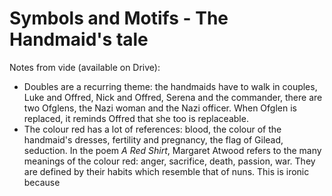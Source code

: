 

# Symbols and Motifs - The Handmaid's tale

Notes from vide (available on Drive):
* Doubles are a recurring theme: the handmaids have to walk in couples, Luke and Offred, Nick and Offred, Serena and the commander, there are two Ofglens, the Nazi woman and the Nazi officer. When Ofglen is replaced, it reminds Offred that she too is replaceable.
* The colour red has a lot of references: blood, the colour of the handmaid's dresses, fertility and pregnancy, the flag of Gilead, seduction. In the poem *A Red Shirt*, Margaret Atwood refers to the many meanings of the colour red: anger, sacrifice, death, passion, war. They are defined by their habits which resemble that of nuns. This is ironic because 
<!--stackedit_data:
eyJoaXN0b3J5IjpbLTEyMjk3NDUwODQsLTE3MDQwNTcyNTksLT
IxMzYzODIwMjksMTc3ODYzMjYzNywtMTc5MDgxMzAzNSw1MjI1
MjM5MzFdfQ==
-->